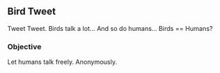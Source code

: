 ## Bird Tweet

Tweet Tweet. Birds talk a lot... And so do humans...
Birds == Humans? 

### Objective

Let humans talk freely. Anonymously. 